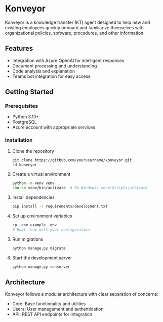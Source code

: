 # Konveyor

Konveyor is a knowledge transfer (KT) agent designed to help new and existing employees quickly onboard and familiarize themselves with organizational policies, software, procedures, and other information.

## Features

- Integration with Azure OpenAI for intelligent responses
- Document processing and understanding
- Code analysis and explanation
- Teams bot integration for easy access

## Getting Started

### Prerequisites

- Python 3.10+
- PostgreSQL
- Azure account with appropriate services

### Installation

1. Clone the repository
    ```bash
    git clone https://github.com/yourusername/konveyor.git
    cd konveyor
    ```

2. Create a virtual environment
    ```bash
    python -m venv venv
    source venv/bin/activate  # On Windows: venv\Scripts\activate
    ```

3. Install dependencies
    ```bash
    pip install -r requirements/development.txt
    ```

4. Set up environment variables
    ```bash
    cp .env.example .env
    # Edit .env with your configuration
    ```

5. Run migrations
    ```bash
    python manage.py migrate
    ```

6. Start the development server
    ```bash
    python manage.py runserver
    ```

## Architecture

Konveyor follows a modular architecture with clear separation of concerns:

- Core: Base functionality and utilities
- Users: User management and authentication
- API: REST API endpoints for integration

